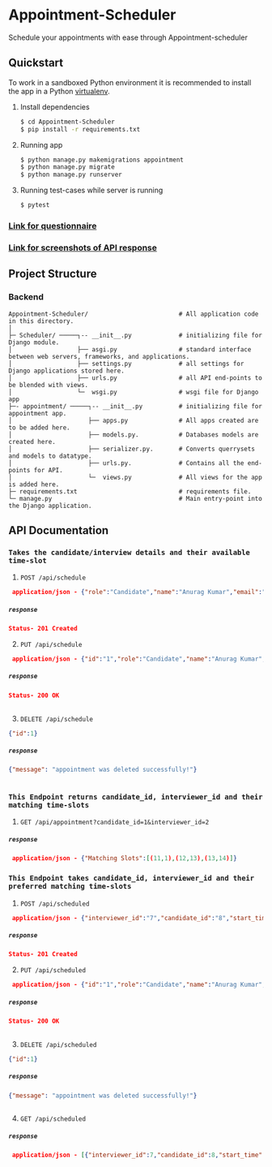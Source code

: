 # Appointment-Scheduler
Schedule your appointments with ease through Appointment-scheduler
## Quickstart

To work in a sandboxed Python environment it is recommended to install the app in a Python [virtualenv](https://pypi.python.org/pypi/virtualenv).

1. Install dependencies

    ```bash
    $ cd Appointment-Scheduler
    $ pip install -r requirements.txt
    ```

2. Running app

   ```bash
   $ python manage.py makemigrations appointment
   $ python manage.py migrate
   $ python manage.py runserver
   ```   
   
3. Running test-cases while server is running

   ```bash
   $ pytest
   ```   
### [Link for questionnaire](https://github.com/akanuragkumar/hiring_assignment/blob/master/8a46cdd1-c81a-4e6b-880c-9cb8f4bca9c9.pdf)  
### [Link for screenshots of API response](https://github.com/akanuragkumar/Appointment-Scheduler/tree/master/screenshots)
   
## Project Structure

### Backend 
```shell
Appointment-Scheduler/                         # All application code in this directory.
│
├─ Scheduler/ ─────┐-- __init__.py             # initializing file for Django module.
│                  ├── asgi.py                 # standard interface between web servers, frameworks, and applications.    
│                  ├── settings.py             # all settings for Django applications stored here.
│                  ├── urls.py                 # all API end-points to be blended with views.
│                  └─  wsgi.py                 # wsgi file for Django app        
├─- appointment/ ─────┐-- __init__.py          # initializing file for appointment app.
│                     ├── apps.py              # All apps created are to be added here.
│                     ├── models.py.           # Databases models are created here.
│                     ├── serializer.py.       # Converts querrysets and models to datatype.
│                     ├── urls.py.             # Contains all the end-points for API.
│                     └─  views.py             # All views for the app is added here.
├─ requirements.txt                            # requirements file.
└─ manage.py                                   # Main entry-point into the Django application.
```
## API Documentation 

### `Takes the candidate/interview details and their available time-slot` 

1. `POST /api/schedule` 

```json
 application/json - {"role":"Candidate","name":"Anurag Kumar","email":"akanuragkumar712@gmail.com","phone":"2147483641","date":"23/08/2020","start_time":"10","end_time":"14"}
```
##### `response`

```json
Status- 201 Created    
```
2. `PUT /api/schedule` 

```json
 application/json - {"id":"1","role":"Candidate","name":"Anurag Kumar","email":"akanuragkumar711@gmail.com","phone":"2147483641","date":"23/08/2020","start_time":"10","end_time":"14"}
```
##### `response`

```json
Status- 200 OK  
    
```
3. `DELETE /api/schedule` 

```json
{"id":1}
```

##### `response`

```json
{"message": "appointment was deleted successfully!"}
    
```
### `This Endpoint returns candidate_id, interviewer_id and their matching time-slots` 

1. `GET /api/appointment?candidate_id=1&interviewer_id=2` 

##### `response`

```json
 application/json - {"Matching Slots":[(11,1),(12,13),(13,14)]}
```

### `This Endpoint takes candidate_id, interviewer_id and their preferred matching time-slots` 

1. `POST /api/scheduled` 

```json
 application/json - {"interviewer_id":"7","candidate_id":"8","start_time":"12","end_time":"13"}
```
##### `response`

```json
Status- 201 Created    
```
2. `PUT /api/scheduled` 

```json
 application/json - {"id":"1","role":"Candidate","name":"Anurag Kumar","email":"akanuragkumar711@gmail.com","phone":"2147483641","date":"23/08/2020","start_time":"10","end_time":"14"}
```
##### `response`

```json
Status- 200 OK  
    
```
3. `DELETE /api/scheduled` 

```json
{"id":1}
```

##### `response`

```json
{"message": "appointment was deleted successfully!"}
    
```
4. `GET /api/scheduled` 

##### `response`

```json
 application/json - [{"interviewer_id":7,"candidate_id":8,"start_time":11,"end_time":12}]
```

